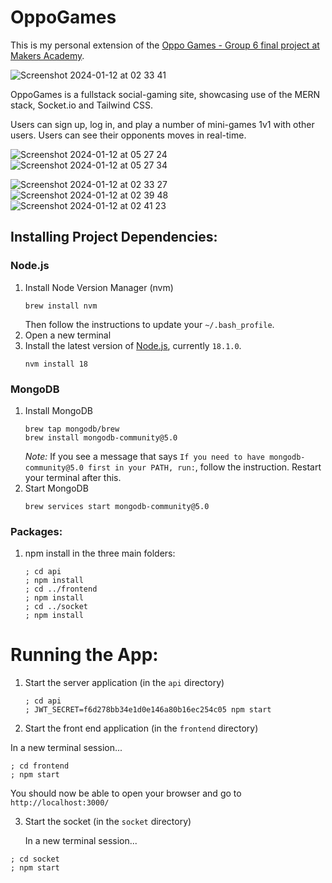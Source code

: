 # OppoGames

This is my personal extension of the [Oppo Games - Group 6 final project at Makers Academy](https://github.com/clairep94/oppo-games-group6).

![Screenshot 2024-01-12 at 02 33 41](https://github.com/clairep94/fp_team6_battleships/assets/128436909/1bd288a9-7537-4ca7-9165-0f002f89bb73)

OppoGames is a fullstack social-gaming site, showcasing use of the MERN stack, Socket.io and Tailwind CSS.

Users can sign up, log in, and play a number of mini-games 1v1 with other users. Users can see their opponents moves in real-time.

![Screenshot 2024-01-12 at 05 27 24](https://github.com/clairep94/fp_team6_battleships/assets/128436909/ef000121-91e2-40d4-a5ae-e8da95a4dca4)
![Screenshot 2024-01-12 at 05 27 34](https://github.com/clairep94/fp_team6_battleships/assets/128436909/7c1f3a23-fbeb-4e99-8214-46dae82ed911)

![Screenshot 2024-01-12 at 02 33 27](https://github.com/clairep94/fp_team6_battleships/assets/128436909/2bcdacd7-bb84-4a46-8f2e-48f1d63fce17)
![Screenshot 2024-01-12 at 02 39 48](https://github.com/clairep94/fp_team6_battleships/assets/128436909/bf185f59-b0ad-48ed-ab06-33cb96de69e6)
![Screenshot 2024-01-12 at 02 41 23](https://github.com/clairep94/fp_team6_battleships/assets/128436909/230d9fec-a425-4393-9c41-8f31ceefe6c4)



## Installing Project Dependencies:

### Node.js
1. Install Node Version Manager (nvm)
   ```
   brew install nvm
   ```
   Then follow the instructions to update your `~/.bash_profile`.
2. Open a new terminal
3. Install the latest version of [Node.js](https://nodejs.org/en/), currently `18.1.0`.
   ```
   nvm install 18
   ```

### MongoDB
1. Install MongoDB
   ```
   brew tap mongodb/brew
   brew install mongodb-community@5.0
   ```
   *Note:* If you see a message that says `If you need to have mongodb-community@5.0 first in your PATH, run:`, follow the instruction. Restart your terminal after this.
2. Start MongoDB
   ```
   brew services start mongodb-community@5.0
   ```

### Packages:
1. npm install in the three main folders:

   ``` shell
   ; cd api
   ; npm install
   ; cd ../frontend
   ; npm install
   ; cd ../socket
   ; npm install
   ```

# Running the App:

1. Start the server application (in the `api` directory)

   ```shell
   ; cd api
   ; JWT_SECRET=f6d278bb34e1d0e146a80b16ec254c05 npm start
   ```

2. Start the front end application (in the `frontend` directory)

  In a new terminal session...

  ```shell
  ; cd frontend
  ; npm start
  ```

You should now be able to open your browser and go to `http://localhost:3000/`

3. Start the socket (in the `socket` directory)

   In a new terminal session...

```shell
; cd socket
; npm start
```



<!---


## Quickstart

### Install Node.js

1. Install Node Version Manager (NVM)
   ```
   brew install nvm
   ```
   Then follow the instructions to update your `~/.bash_profile`.
2. Open a new terminal
3. Install the latest version of [Node.js](https://nodejs.org/en/), currently `18.1.0`.
   ```
   nvm install 18
   ```

### Set up your project

1. Fork this repository
2. Rename your fork to `acebook-<team name>`
3. Clone your fork to your local machine
4. Install Node.js dependencies for both the `frontend` and `api` directories.
   ```
   ; cd api
   ; npm install
   ; cd ../frontend
   ; npm install
   ```

> You might get warning messages about the installed dependencies at this point. You can ignore them, as long as the installation process doesn't fail. If the setup fails at this point, don't wait for too long and reach out to your coach.

5. Install an ESLint plugin for your editor. For example: [`linter-eslint`](https://github.com/AtomLinter/linter-eslint) for Atom.
6. Install MongoDB
   ```
   brew tap mongodb/brew
   brew install mongodb-community@5.0
   ```
   *Note:* If you see a message that says `If you need to have mongodb-community@5.0 first in your PATH, run:`, follow the instruction. Restart your terminal after this.
7. Start MongoDB
   ```
   brew services start mongodb-community@5.0
   ```

### How to run the server and use the app (as a human)

1. Start the server application (in the `api` directory)

  **Note the use of an environment variable for the JWT secret**

   ```
   ; cd api
   ; JWT_SECRET=f6d278bb34e1d0e146a80b16ec254c05 npm start
   ```
2. Start the front end application (in the `frontend` directory)

  In a new terminal session...

  ```
  ; cd frontend
  ; npm start
  ```

You should now be able to open your browser and go to `http://localhost:3000/signup` to create a new user.

Then, after signing up, you should be able to log in by going to `http://localhost:3000/login`.

After logging in, you won't see much but you can create posts using PostMan and they should then show up in the browser if you refresh the page.

### How to run automated tests

The automated tests run by sending actual HTTP requests to the API. Therefore, before anything, you'll need to start the backend server in test mode (so that it connects to the test DB).

**Note the use of an environment variable for the JWT secret**

```bash
# Make sure you're in the api directory
; cd api

; JWT_SECRET=f6d278bb34e1d0e146a80b16ec254c05 npm run start:test
```

You should leave this running in a terminal.

Then, you can either run tests for the backend or the frontend following the steps below. 

#### Running tests for the backend

Run the tests in a new terminal session:

```bash
# Make sure you're in the api directory
; cd api

; JWT_SECRET=f6d278bb34e1d0e146a80b16ec254c05 npm run test
```

**Note: On first run of test suite, you must run the test twice before they pass. This is because the the test database is created and written during these initial test runs.**Mon

####  Running tests for the frontend

Start the front end in a new terminal session

```bash
# Make sure you're in the frontend directory
; cd frontend

; JWT_SECRET=f6d278bb34e1d0e146a80b16ec254c05 npm start
```

Then run the tests in a new terminal session

```bash
# Make sure you're in the frontend directory
; cd frontend

; JWT_SECRET=f6d278bb34e1d0e146a80b16ec254c05 npm run test
```

## MongoDB Connection Errors?

Some people occasionally experience MongoDB connection errors when running the tests or trying to use the application. Here are some tips which might help resolve such issues.

- Check that MongoDB is installed using `mongo --version`
- Check that it's running using `brew services list`

If you have issues that are not resolved by these tips, please reach out to a coach and, once the issue is resolved, we can add a new tip!

## Documentation

[More documentation of the codebase and its architecture can be found here.](./DOCUMENTATION.md) It's recommended you all read this _after making sure the whole setup below worked for everyone_. Then work together on a diagram describing how the application works.

[A template Miro board for your diagrams can be found here.](https://miro.com/app/board/uXjVPqNzFfc=/?share_link_id=360271550320) Make sure your validate your diagrams with your coach. --->
